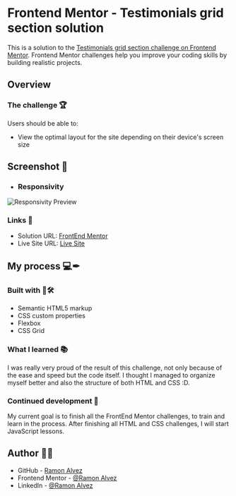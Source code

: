# Frontend Mentor - Testimonials grid section solution

This is a solution to the [Testimonials grid section challenge on Frontend Mentor](https://www.frontendmentor.io/challenges/testimonials-grid-section-Nnw6J7Un7). Frontend Mentor challenges help you improve your coding skills by building realistic projects. 

## Overview

### The challenge 🏆

Users should be able to:

- View the optimal layout for the site depending on their device's screen size

## Screenshot 🎴

- ### Responsivity
![Responsivity Preview](./assets/previews/Responsivity.gif)


### Links 🔗

- Solution URL: [FrontEnd Mentor](https://www.frontendmentor.io/solutions/-html5-e-css-17-2-junior-testimonials-grid-section-kz-pinbhAf)
- Live Site URL: [Live Site](https://ramon-alvez.github.io/Frontend-Mentor-HTML-CSS-Junior-Testimonials-Grid-Section/)

## My process 💻✒

### Built with 🧱🛠

- Semantic HTML5 markup
- CSS custom properties
- Flexbox
- CSS Grid

### What I learned 📚

I was really very proud of the result of this challenge, not only because of the ease and speed but the code itself. I thought I managed to organize myself better and also the structure of both HTML and CSS :D.

### Continued development 🚀

My current goal is to finish all the FrontEnd Mentor challenges, to train and learn in the process. After finishing all HTML and CSS challenges, I will start JavaScript lessons.

## Author 🧙‍♂️

- GitHub - [Ramon Alvez](https://github.com/Ramon-Alvez)
- Frontend Mentor - [@Ramon Alvez](https://www.frontendmentor.io/profile/Ramon-Alvez)
- LinkedIn - [@Ramon Alvez](https://www.linkedin.com/in/ramon-alvez/)
